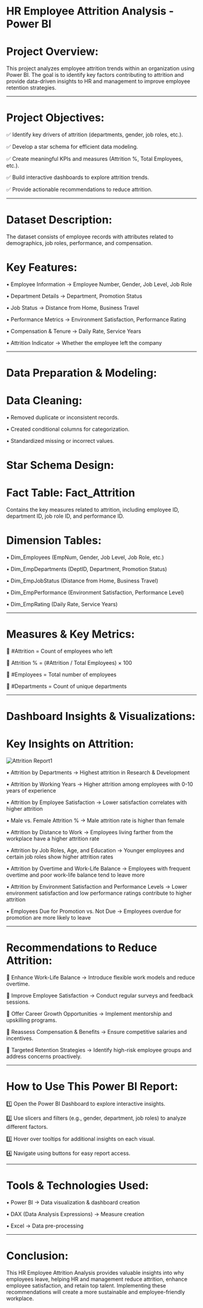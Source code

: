 # HR Employee Attrition Analysis - Power BI

# Project Overview:

This project analyzes employee attrition trends within an organization using Power BI. The goal is to identify key factors contributing to attrition and provide data-driven insights to HR and management to improve employee retention strategies.
________________________________________

# Project Objectives:

✅ Identify key drivers of attrition (departments, gender, job roles, etc.).

✅ Develop a star schema for efficient data modeling.

✅ Create meaningful KPIs and measures (Attrition %, Total Employees, etc.).

✅ Build interactive dashboards to explore attrition trends.

✅ Provide actionable recommendations to reduce attrition.

________________________________________

# Dataset Description:

The dataset consists of employee records with attributes related to demographics, job roles, performance, and compensation.

# Key Features:

•	Employee Information → Employee Number, Gender, Job Level, Job Role

•	Department Details → Department, Promotion Status

•	Job Status → Distance from Home, Business Travel

•	Performance Metrics → Environment Satisfaction, Performance Rating

•	Compensation & Tenure → Daily Rate, Service Years

•	Attrition Indicator → Whether the employee left the company

________________________________________

# Data Preparation & Modeling:

# Data Cleaning:

•	Removed duplicate or inconsistent records.

•	Created conditional columns for categorization.

•	Standardized missing or incorrect values.

# Star Schema Design:

# Fact Table: Fact_Attrition
Contains the key measures related to attrition, including employee ID, department ID, job role ID, and performance ID.

# Dimension Tables:

•	Dim_Employees (EmpNum, Gender, Job Level, Job Role, etc.)

•	Dim_EmpDepartments (DeptID, Department, Promotion Status)

•	Dim_EmpJobStatus (Distance from Home, Business Travel)

•	Dim_EmpPerformance (Environment Satisfaction, Performance Level)

•	Dim_EmpRating (Daily Rate, Service Years)

________________________________________

# Measures & Key Metrics:

📌 #Attrition = Count of employees who left

📌 Attrition % = (#Attrition / Total Employees) × 100

📌 #Employees = Total number of employees

📌 #Departments = Count of unique departments

________________________________________

# Dashboard Insights & Visualizations:

# Key Insights on Attrition:
![Attrition Report1](https://github.com/user-attachments/assets/fa1905fd-3325-41b7-b78f-0bd162191ac9)


•	Attrition by Departments → Highest attrition in Research & Development

•	Attrition by Working Years → Higher attrition among employees with 0-10 years of experience

•	Attrition by Employee Satisfaction → Lower satisfaction correlates with higher attrition

•	Male vs. Female Attrition % → Male attrition rate is higher than female

•	Attrition by Distance to Work → Employees living farther from the workplace have a higher attrition rate

•	Attrition by Job Roles, Age, and Education → Younger employees and certain job roles show higher attrition rates


•	Attrition by Overtime and Work-Life Balance → Employees with frequent overtime and poor work-life balance tend to leave more

•	Attrition by Environment Satisfaction and Performance Levels → Lower environment satisfaction and low performance ratings contribute to higher attrition

•	Employees Due for Promotion vs. Not Due → Employees overdue for promotion are more likely to leave
________________________________________

# Recommendations to Reduce Attrition:

🔹 Enhance Work-Life Balance → Introduce flexible work models and reduce overtime.

🔹 Improve Employee Satisfaction → Conduct regular surveys and feedback sessions.

🔹 Offer Career Growth Opportunities → Implement mentorship and upskilling programs.

🔹 Reassess Compensation & Benefits → Ensure competitive salaries and incentives.

🔹 Targeted Retention Strategies → Identify high-risk employee groups and address concerns proactively.

________________________________________

# How to Use This Power BI Report:

1️⃣ Open the Power BI Dashboard to explore interactive insights.

2️⃣ Use slicers and filters (e.g., gender, department, job roles) to analyze different factors.

3️⃣ Hover over tooltips for additional insights on each visual.

4️⃣ Navigate using buttons for easy report access.

________________________________________

# Tools & Technologies Used:

•	Power BI → Data visualization & dashboard creation

•	DAX (Data Analysis Expressions) → Measure creation

•	Excel → Data pre-processing

________________________________________

# Conclusion:

This HR Employee Attrition Analysis provides valuable insights into why employees leave, helping HR and management reduce attrition, enhance employee satisfaction, and retain top talent. Implementing these recommendations will create a more sustainable and employee-friendly workplace.

